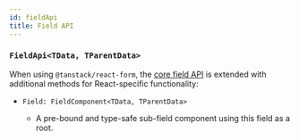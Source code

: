 ```yaml
---
id: fieldApi
title: Field API
---
```


### `FieldApi<TData, TParentData>`

When using `@tanstack/react-form`, the [core field API](../../reference/fieldApi) is extended with additional methods for React-specific functionality:

- ```tsx
  Field: FieldComponent<TData, TParentData>
  ```
  - A pre-bound and type-safe sub-field component using this field as a root.
